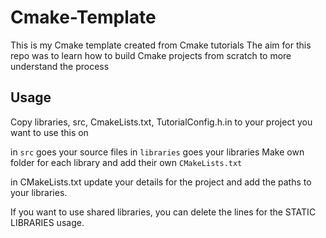 # Cmake-Template

This is my Cmake template created from Cmake tutorials
The aim for this repo was to learn how to build Cmake projects from scratch to more understand the process

## Usage
Copy libraries, src, CmakeLists.txt, TutorialConfig.h.in
to your project you want to use this on

in `src` goes your source files
in `libraries` goes your libraries
    Make own folder for each library and add their own `CMakeLists.txt`

in CMakeLists.txt update your details for the project and add the paths to your libraries.

If you want to use shared libraries, you can delete the lines for the STATIC LIBRARIES usage.